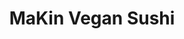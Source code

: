 ---
layout: place
title: "MaKin Vegan Sushi"
permalink: /california/agoura-hills/makin-vegan-sushi.html
stateAbbr: CA
stateName: California
cityName: Agoura Hills
place_id: ChIJL0k28zwl6IARmYU16Td-nfU
photos:
  - name: >-
      places/ChIJL0k28zwl6IARmYU16Td-nfU/photos/AeeoHcJHQgXNXqde8PJyXbavBWX7XKy-AJzA04EzVl7zj28YB9JKw-RyDvLKikVMnHRanTPV8MpL5HsazF65U6Z97Qnt-TWe_8Lw7OeP13bSXbVy9pmVUsi7LoKtKHWtddtgJ5U8eplVJcKOXOiagSiIYps5eOEXeyk857O3Qq7mpLtniyBRbbY0w9K3rlWPKX-Z0g57v2JGidn0TeyAzrzp9iHpwunHkYwTOUHobZukGra3gY5f39w_a_6_ve2jowThNDmq94TBrrmQrPiytfWdYXrnl1aOid-M-fQFTjKwi7IZZlargtYoIscTMqP4evx05fw4SAwczg4BA0kmKxqpdgtSHUwuyqNwBNZfO64GDwlYVEiC8bfuSBaqDyQKmCvr5PTjQ66Vkwm6IuzDaqI6zE-a_jis1UyJcbR-IxOevR8mUQ
    widthPx: 4032
    heightPx: 2268
    authorAttributions:
      - displayName: turtwig86
        uri: https://maps.google.com/maps/contrib/117169233488783742904
        photoUri: >-
          https://lh3.googleusercontent.com/a-/ALV-UjVyU8WQZ-nNDge12kdVEbAAx_c8rAWDdxFmvB8R122m4S7dijmW=s100-p-k-no-mo
    flagContentUri: >-
      https://www.google.com/local/imagery/report/?cb_client=maps_api_places.places_api&image_key=!1e10!2sCIHM0ogKEICAgIDmyrPMEw&hl=en-US
    googleMapsUri: >-
      https://www.google.com/maps/place//data=!3m4!1e2!3m2!1sCIHM0ogKEICAgIDmyrPMEw!2e10!4m2!3m1!1s0x80e8253cf336492f:0xf59d7e37e9358599
  - name: >-
      places/ChIJL0k28zwl6IARmYU16Td-nfU/photos/AeeoHcJ2ynI_cYUjfvBPICKPA0w5-L459Yz3KbIhItW3zXsP12mDsy6EQO3PXitL74btPhRRlqUrEYYjURzFdOGhahzqBbr87CLny-U1VvgkSkKrlwYbwayaRrKvfcBYOLpAqjsnQ6yX2poyDCHXQbUWpvR8vIGjkL_Nr3aDteUSxj42oqa1uXMWsAGVm290VipRsv1lMzIFOY7abKYCC7KnMDm_hzpv_RRLoxiVKHg6l3sSezWwQhQGLc9sfaYT-9cIi2gGhLHUkdlpCmGtanzI5D-wcGZXZl9z5cbRIakfRb3RiWCXVIHWK5M0XnbxWI0To787eXOjwWAMngm0WMMsXM5aITtHCxA9bN_kyZc40O9Y-WnwXM6rAssCeOVPfIG964I2k3w00zVFW_uwBbAG75y1H8ibUrLVPrhHowCJehkp19Tv
    widthPx: 4018
    heightPx: 2388
    authorAttributions:
      - displayName: Brenda Hokanson
        uri: https://maps.google.com/maps/contrib/111003497854848848500
        photoUri: >-
          https://lh3.googleusercontent.com/a/ACg8ocJZ7P6mgOwTPirxVMnFL0ISNUIg9OQpjjTCYsWPoNPmkBCrXQ=s100-p-k-no-mo
    flagContentUri: >-
      https://www.google.com/local/imagery/report/?cb_client=maps_api_places.places_api&image_key=!1e10!2sCIHM0ogKEICAgICW98WEvAE&hl=en-US
    googleMapsUri: >-
      https://www.google.com/maps/place//data=!3m4!1e2!3m2!1sCIHM0ogKEICAgICW98WEvAE!2e10!4m2!3m1!1s0x80e8253cf336492f:0xf59d7e37e9358599
  - name: >-
      places/ChIJL0k28zwl6IARmYU16Td-nfU/photos/AeeoHcK0kBcZTTurwMrBmDU9Ca0G2ETWGOvNGJRBhOKRKgtGjclk3ymDzw9YOK1wspmax6dpmtZki2XNx3qW8zaICKisE3j6VFU6LRqDr0iETrGxkt95xg11RSyd6FIP50u_QNJ2OUPUUjj_0couSmI0hhBX9CXWAg8TykIl2cIFzn_giCJM8rMCr1bEccQxwfc4-2SH2ATfdAXjHVnYlWsUUktSGUlXwltQg8FoZUpqIA0dfN04CD4aXcikyb86fdSTzuXgWUqHoBb-IBu1thEPyvwY6dUHY2kRLIcaLUbRr_XTcwWVX7LHt1S1IZXeZMbuUZhRczis-8CgbCQM71xXhTpbsXIR5wH8S-BKJrw0Cayw8i5VM0ON38PgTZ_dOGDZfGz231l3IFN-GkteyIKoBqEvvRK-c3DfK5iecLn5GCRuOg
    widthPx: 3600
    heightPx: 4800
    authorAttributions:
      - displayName: Ferron C
        uri: https://maps.google.com/maps/contrib/111141555186257370359
        photoUri: >-
          https://lh3.googleusercontent.com/a/ACg8ocLt8RPlLERKdSPqLZ671U3BYmobTU3L96Ya6RIzww6S9kkI=s100-p-k-no-mo
    flagContentUri: >-
      https://www.google.com/local/imagery/report/?cb_client=maps_api_places.places_api&image_key=!1e10!2sCIHM0ogKEICAgIDL2ajsZw&hl=en-US
    googleMapsUri: >-
      https://www.google.com/maps/place//data=!3m4!1e2!3m2!1sCIHM0ogKEICAgIDL2ajsZw!2e10!4m2!3m1!1s0x80e8253cf336492f:0xf59d7e37e9358599
  - name: >-
      places/ChIJL0k28zwl6IARmYU16Td-nfU/photos/AeeoHcKVHZ33RCONL6REnMaIsyXB-qFiqX9TDQRPYr4zEZVHZSwJzpHN6PPH-jlZs32uFLNiypF6lC6Ta74JPeFmFwvozDmhtw2wTP0F_xpjP_JDFiwsbn5GyOXt5jzZIvd6mModeLLnhUYwxg1NH2tFhQUjAuKaoFsKIhdmyKe-IzNrkUChkkPlKtZ1E5ecXmA21cmXLpqkg_ezvIgCanXhUENOaT5VJcETAdsxE73Yw0DT8xghYz3u5V8ITLypKfeZQIlkDKjMBhj-qVgTJJqvsCG_L2LYYr6YQZjdad23oi3NBN7jc4M8bUuHJcBYnYHAXGG4rY1r_AZtjItF_Bx8TRgOtc2Vwdod9SP4YAPfqm9VnoX33WeSwOiswskWNfqk72fugDHFf5G_Lv1yzH2q3ab72DUVNcKullD_EjfW8C7PP1C8
    widthPx: 3472
    heightPx: 4624
    authorAttributions:
      - displayName: Jennifer Reineke
        uri: https://maps.google.com/maps/contrib/115571329416185274826
        photoUri: >-
          https://lh3.googleusercontent.com/a/ACg8ocL9FAv2ynMeVNSPjGjknvbJgy2h7m8IxJekjKGiAIxVPb3-sg=s100-p-k-no-mo
    flagContentUri: >-
      https://www.google.com/local/imagery/report/?cb_client=maps_api_places.places_api&image_key=!1e10!2sCIHM0ogKEICAgICXz4CR_QE&hl=en-US
    googleMapsUri: >-
      https://www.google.com/maps/place//data=!3m4!1e2!3m2!1sCIHM0ogKEICAgICXz4CR_QE!2e10!4m2!3m1!1s0x80e8253cf336492f:0xf59d7e37e9358599
  - name: >-
      places/ChIJL0k28zwl6IARmYU16Td-nfU/photos/AeeoHcImHcy3WynAu7at5Ti_1eedeQy1T5bylsMSIH_Re6NaZYsFlO2Dzn9Z-wx3rnFLkBqFmP2lm2KHZBSzaSxvlT730GWf3y-PCSngkOXKkORE1rBj1n6kpz7vrGVG0p9S6wmovSecNI-F4YlwwMNIRrX4zvPOHFwP_8Ugbbr0OvflkrUfIN1RDiA0n5rCfzx_Q8yE0ujRRLnkq0x-_sH3Nifs80ErDSdsyHdf5HBhzp6t2_QwU1t2zjAd4nx0aKlA9s4a6gJm5o2mIx7enez69njppcM1C1UcY4nmlDBp_ZJ4W0UlQKigrpqTxOiPyR782oYwZcp6FNc9Qo6bpp_uJA_N0qCgdPfuVzVb-VHwnXA7LBR2F1ZNAZp0gI2maLSNOQNqklsK0Yz9-bcsYdNAKcc0PGA2xtknpiwYyRy168yXu6rl
    widthPx: 2572
    heightPx: 2104
    authorAttributions:
      - displayName: Jennifer Reineke
        uri: https://maps.google.com/maps/contrib/115571329416185274826
        photoUri: >-
          https://lh3.googleusercontent.com/a/ACg8ocL9FAv2ynMeVNSPjGjknvbJgy2h7m8IxJekjKGiAIxVPb3-sg=s100-p-k-no-mo
    flagContentUri: >-
      https://www.google.com/local/imagery/report/?cb_client=maps_api_places.places_api&image_key=!1e10!2sCIHM0ogKEICAgICXz8CspgE&hl=en-US
    googleMapsUri: >-
      https://www.google.com/maps/place//data=!3m4!1e2!3m2!1sCIHM0ogKEICAgICXz8CspgE!2e10!4m2!3m1!1s0x80e8253cf336492f:0xf59d7e37e9358599
  - name: >-
      places/ChIJL0k28zwl6IARmYU16Td-nfU/photos/AeeoHcIdcCr3MRM7fHcCMOYvhDG4yF0INfHTWIAT0XwVPFrfXrDtZ8jp6fBiSjXkaBcAlVMMELPw_3jsWbR8n30h3F9IujL3gzh58GOEHiSjt01tuNB4NJ8c6eYyZFX6jVyHFHjYBsa-y-ba9fqn2tGv9a3BORzl4FjIGajIGqwFAXHMiUI6ITC1i9TgtRwZdfYQ2kEFd2hdVkwoSWFvfavQ4WgAWJFZk7WTMED6LQnRblSxU_5AGR9hf4up0gppZIha1K6zkIUOFSSUdIpo6lza_4-qsvZbFM5GHz8DrC563Pm8U949M2nmf6TJZed0us0NCP3MVc7ScQf_J2xaoZQaS7WxRMfXBKan-xrp3DIvQjsREq4x2mB-CaefxGAKldeCjb13VwZyjjkVWEDwx8Dc9Op10bb8WnOaFnxQgUymaKoUAzCK
    widthPx: 3024
    heightPx: 4032
    authorAttributions:
      - displayName: Dimple
        uri: https://maps.google.com/maps/contrib/106293629725434746191
        photoUri: >-
          https://lh3.googleusercontent.com/a/ACg8ocIntmj2W40lEan0ojV9m_tJ5VkAMPXfmJsaLkYcEhaI1CPjHTU=s100-p-k-no-mo
    flagContentUri: >-
      https://www.google.com/local/imagery/report/?cb_client=maps_api_places.places_api&image_key=!1e10!2sCIHM0ogKEICAgMDQvcX41QE&hl=en-US
    googleMapsUri: >-
      https://www.google.com/maps/place//data=!3m4!1e2!3m2!1sCIHM0ogKEICAgMDQvcX41QE!2e10!4m2!3m1!1s0x80e8253cf336492f:0xf59d7e37e9358599
  - name: >-
      places/ChIJL0k28zwl6IARmYU16Td-nfU/photos/AeeoHcJnIM0xvZiVUMaeX7vUINzRu1II4q0JrxNQMN2hwZ9EjfpHVHjuzptQoHN3G0SwLM3M10dky18B_j1WnusHYpvKFPrmwnY1LR2I-ZODOuXHq7GzZlgRWKpE-1FsGfKlwYn7OgLGcvd8xiqIo61wHXXYupajl0eQY4d98yALcU669TWFp_HqY9KgSsBB7SOAiwCT19o4BiBpcBqLeuJDIRw_pFwTTeYI0WUpBeSNUv2qq9WYPhUbqeodEMCT-BE-xbK7VRMNgV2xsDBdJkPTIQQn_o2c5EQdZ_y4-P082oSSWz-DVCPZGnZRiuJPwebMTaA5SCHHvpMSNsY8qzKqrhvV0aJnLtndXGh650mHrJmBVQ5k0786dRh3HZCprkqvibtHlqJN_0wh_50JKukoK3eV6cEMS_1abiMZHnd6km8
    widthPx: 3024
    heightPx: 4032
    authorAttributions:
      - displayName: Melissa
        uri: https://maps.google.com/maps/contrib/107639826848705332769
        photoUri: >-
          https://lh3.googleusercontent.com/a-/ALV-UjX73zHCqGf7UmT2BxYFHJtBC044ADDyaH29ol_RXq-sYs7yJCYYnQ=s100-p-k-no-mo
    flagContentUri: >-
      https://www.google.com/local/imagery/report/?cb_client=maps_api_places.places_api&image_key=!1e10!2sCIHM0ogKEICAgIDbvLzyLg&hl=en-US
    googleMapsUri: >-
      https://www.google.com/maps/place//data=!3m4!1e2!3m2!1sCIHM0ogKEICAgIDbvLzyLg!2e10!4m2!3m1!1s0x80e8253cf336492f:0xf59d7e37e9358599
  - name: >-
      places/ChIJL0k28zwl6IARmYU16Td-nfU/photos/AeeoHcK4qH3nThKwJTReSigFyLr7d0mjVPFYy7hL2VB8Nstjtu4D_guVwDRr8jX-UE3FyHqQAKgMzOtxQpsFaN4oz3yGejcUcXDgOpy-k3KY24o32qlmNfhELkPkhaVAg5BGMDA7OARhNd3nqzh52HZ_wGzfpVDf_3MySFI5CAWK4pvR3gL8yEL1DhkoWtYmG3pMSWfYGfooYejTXwb3YuNNNj9_yY5XRBflltX0SMV2_1Tu5F2opaHqjaAGhhHeSs09XueG6Cyt2uaH6ju7z-oh7QsWk7aNyWe9BAtgI6bTmn51wF3Bz5XVkK9gz1sa_B2kudWhkimxlRaMcPMWnr1ughoIdv4OB37DZKPEFQJKsWE0OEuTinScTTYBf0Fp77nJd8CeS8IOFKPkc0Jyk-wOesRhZKzrexWOZV4Qw_whBKI_CA
    widthPx: 3024
    heightPx: 4032
    authorAttributions:
      - displayName: Melissa
        uri: https://maps.google.com/maps/contrib/107639826848705332769
        photoUri: >-
          https://lh3.googleusercontent.com/a-/ALV-UjX73zHCqGf7UmT2BxYFHJtBC044ADDyaH29ol_RXq-sYs7yJCYYnQ=s100-p-k-no-mo
    flagContentUri: >-
      https://www.google.com/local/imagery/report/?cb_client=maps_api_places.places_api&image_key=!1e10!2sCIHM0ogKEICAgIDbvLzyTg&hl=en-US
    googleMapsUri: >-
      https://www.google.com/maps/place//data=!3m4!1e2!3m2!1sCIHM0ogKEICAgIDbvLzyTg!2e10!4m2!3m1!1s0x80e8253cf336492f:0xf59d7e37e9358599
  - name: >-
      places/ChIJL0k28zwl6IARmYU16Td-nfU/photos/AeeoHcKkDiu8uGTciR_rQzQw1uRrZFCsz9WHAEwj8v7s7SyWissEG2keJtVjw0KijcD9YUKYI1qJpwpvTii-ljZhipS0ZOojBiGsn_vRstE2UJU3SvdA1DGIq52ateSSiJFg7-UcAiGo5lFQEKT0Uo02GRmz7_ge6prosV-csiihBGs0iOB-PUsYE80Hw48wOdM_nxiWanos_gOgzcVDMJZBqqFI787d1jmGHUJeP5qLNgz7gycj7rdcCf-cpbGEzPkIHwAxDLgATwc72RniFhrNMJRR4OjL0UAfbDkqjvTOTg2ChsbPKN_wksNZe7N1QO4xxTfkl1nRgTJRiZGABi6XN3JoXD35OgRWF1ZLgMMdG-ZO_5dUq5INtbjxe2DUhGf1U6ZbMp9bWxxj7_XoH9Qkhwu8IdJ1-Gs21i9iRfwKGY9W0A
    widthPx: 3024
    heightPx: 4032
    authorAttributions:
      - displayName: Dimple
        uri: https://maps.google.com/maps/contrib/106293629725434746191
        photoUri: >-
          https://lh3.googleusercontent.com/a/ACg8ocIntmj2W40lEan0ojV9m_tJ5VkAMPXfmJsaLkYcEhaI1CPjHTU=s100-p-k-no-mo
    flagContentUri: >-
      https://www.google.com/local/imagery/report/?cb_client=maps_api_places.places_api&image_key=!1e10!2sCIHM0ogKEICAgMDQvcX4FQ&hl=en-US
    googleMapsUri: >-
      https://www.google.com/maps/place//data=!3m4!1e2!3m2!1sCIHM0ogKEICAgMDQvcX4FQ!2e10!4m2!3m1!1s0x80e8253cf336492f:0xf59d7e37e9358599
  - name: >-
      places/ChIJL0k28zwl6IARmYU16Td-nfU/photos/AeeoHcI1Y-wK-Mr8J0Bsj-8PcaB9Q07b3yUDrNqOAvVWka0nvQi_f4QZTbCGNXQOC-XBjG7hBwW8ir3VeGlWWaps73Bn_9GrAi1DB6xTs_FkBzjbGbVAsuWDROqrnTBWazzzQv9blPUAQ4YEry3A9YVhjG4ZWyvaTjMy95r6ejerPjkND2ghBgvg-XuDluRv8hPGdDETWc_hrq9pT_tGYbWKvm8hy1DwtJkIE2zRTkgpP-OGqBgifhQlXj44TM8wxATtVTgAuY2cQRXOxBwc2OCmJ1ZE4TT-f0KHWt9YR4YB0qs088iipHcUfx8njV10hd4m_tz00YWeiIKt44cEkDJbawHIqOuaCJQoZZYXTy3kiuCytjqmUjfNmRSwk_KIE4mwduETdjciX_8VgDpJ295MybFET0T-1vHPdr_AfzfhofwgXQ
    widthPx: 4032
    heightPx: 3024
    authorAttributions:
      - displayName: Di Hickman
        uri: https://maps.google.com/maps/contrib/117208300593796452891
        photoUri: >-
          https://lh3.googleusercontent.com/a-/ALV-UjUL762q7WQ05S9_ZAUQMraLTMCZufH8WZUQ-HF7TNOVf24OhFnJ=s100-p-k-no-mo
    flagContentUri: >-
      https://www.google.com/local/imagery/report/?cb_client=maps_api_places.places_api&image_key=!1e10!2sCIHM0ogKEICAgIDZqeKwOw&hl=en-US
    googleMapsUri: >-
      https://www.google.com/maps/place//data=!3m4!1e2!3m2!1sCIHM0ogKEICAgIDZqeKwOw!2e10!4m2!3m1!1s0x80e8253cf336492f:0xf59d7e37e9358599
address: 30313 Canwood St unit 35, Agoura Hills, CA 91301, USA
street: 30313 Canwood St unit 35
city: Agoura Hills
state: CA
zip: '91301'
country: USA
neighborhood: null
latitude: '34.148349'
longitude: '-118.782336'
accessibility_options:
  wheelchairAccessibleParking: true
  wheelchairAccessibleEntrance: true
  wheelchairAccessibleRestroom: true
  wheelchairAccessibleSeating: true
business_status: OPERATIONAL
name: MaKin Vegan Sushi
google_maps_links:
  directionsUri: >-
    https://www.google.com/maps/dir//''/data=!4m7!4m6!1m1!4e2!1m2!1m1!1s0x80e8253cf336492f:0xf59d7e37e9358599!3e0
  placeUri: https://maps.google.com/?cid=17698440889236817305
  writeAReviewUri: >-
    https://www.google.com/maps/place//data=!4m3!3m2!1s0x80e8253cf336492f:0xf59d7e37e9358599!12e1
  reviewsUri: >-
    https://www.google.com/maps/place//data=!4m4!3m3!1s0x80e8253cf336492f:0xf59d7e37e9358599!9m1!1b1
  photosUri: >-
    https://www.google.com/maps/place//data=!4m3!3m2!1s0x80e8253cf336492f:0xf59d7e37e9358599!10e5
primary_type: Vegan Restaurant
opening_hours:
  regular: null
  current: null
secondary_opening_hours:
  regular:
    weekdayDescriptions: null
    type: null
  current:
    weekdayDescriptions: null
    type: null
phone: (818) 699-6716
price_level: PRICE_LEVEL_MODERATE
price_range: $20 &ndash; $30
rating: '4.8'
rating_count: 251
website: http://makinvegan.com/
description: null
reviews: null
parking_options: null
payment_options: null
allow_dogs: null
curbside_pickup: null
delivery: null
dine_in: null
good_for_children: null
good_for_groups: null
good_for_sports: null
live_music: null
menu_for_children: null
outdoor_seating: null
reservable: null
restroom: null
serves_beer: null
serves_breakfast: null
serves_brunch: null
serves_cocktails: null
serves_coffee: null
serves_dinner: null
serves_dessert: null
serves_lunch: null
serves_vegetarian_food: null
serves_wine: null
takeout: null

---